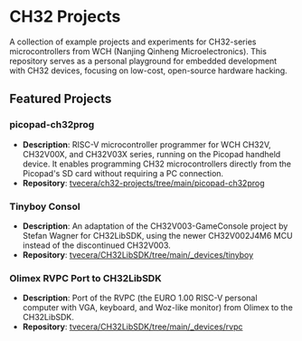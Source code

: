# CH32 Projects

A collection of example projects and experiments for CH32-series microcontrollers from WCH (Nanjing Qinheng
Microelectronics). This repository serves as a personal playground for embedded development with CH32 devices, focusing
on low-cost, open-source hardware hacking.

## Featured Projects

### picopad-ch32prog

- **Description**: RISC-V microcontroller programmer for WCH CH32V, CH32V00X, and CH32V03X series, running on the
  Picopad handheld device. It enables programming CH32 microcontrollers directly from the Picopad's SD card without
  requiring a PC connection.
- **Repository**: [tvecera/ch32-projects/tree/main/picopad-ch32prog](https://github.com/tvecera/ch32-projects/tree/main/picopad-ch32prog)

### Tinyboy Consol

- **Description**: An adaptation of the CH32V003-GameConsole project by Stefan Wagner for CH32LibSDK, using the
  newer CH32V002J4M6 MCU instead of the discontinued CH32V003. 
- **Repository**: [tvecera/CH32LibSDK/tree/main/_devices/tinyboy](https://github.com/tvecera/CH32LibSDK/tree/main/_devices/tinyboy)

### Olimex RVPC Port to CH32LibSDK

- **Description**: Port of the RVPC (the EURO 1.00 RISC-V personal computer with VGA, keyboard, and Woz-like monitor) from Olimex to the CH32LibSDK.
- **Repository**: [tvecera/CH32LibSDK/tree/main/_devices/rvpc](https://github.com/tvecera/CH32LibSDK/tree/main/_devices/rvpc)
